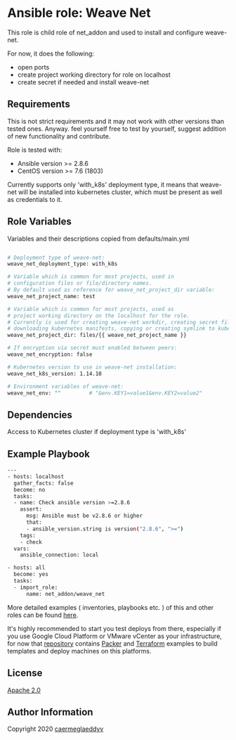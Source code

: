 Ansible role: Weave Net
=========

This role is child role of net_addon and used to install and configure weave-net.

For now, it does the following:
- open ports
- create project working directory for role on localhost
- create secret if needed and install weave-net


Requirements
------------

This is not strict requirements and it may not work with other versions than tested ones.
Anyway. feel yourself free to test by yourself, suggest addition of new functionality and contribute.

Role is tested with:
- Ansible version >= 2.8.6
- CentOS version >= 7.6 (1803)

Currently supports only 'with_k8s' deployment type, it means that weave-net will be installed into kubernetes cluster, which must be present as well as credentials to it.


Role Variables
--------------

Variables and their descriptions copied from defaults/main.yml

```bash

# Deployment type of weave-net:
weave_net_deployment_type: with_k8s

# Variable which is common for most projects, used in
# configuration files or file/directory names.
# By default used as reference for weave_net_project_dir variable:
weave_net_project_name: test

# Variable which is common for most projects, used as
# project working directory on the localhost for the role.
# Currently is used for creating weave-net workdir, creating secret files,
# downloading kubernetes manifests, copying or creating symlink to kube config etc.:
weave_net_project_dir: files/{{ weave_net_project_name }}

# If encryption via secret must enabled between peers:
weave_net_encryption: false

# Kubernetes version to use in weave-net installation:
weave_net_k8s_version: 1.14.10

# Environment variables of weave-net:
weave_net_env: ""         # "&env.KEY1=value1&env.KEY2=value2"

```


Dependencies
------------

Access to Kubernetes cluster if deployment type is 'with_k8s'


Example Playbook
----------------

```bash
---
- hosts: localhost
  gather_facts: false
  become: no
  tasks:
  - name: Check ansible version >=2.8.6
    assert:
      msg: Ansible must be v2.8.6 or higher
      that:
      - ansible_version.string is version("2.8.6", ">=")
    tags:
    - check
  vars:
    ansible_connection: local

- hosts: all
  become: yes
  tasks:
  - import_role:
      name: net_addon/weave_net

```

More detailed examples ( inventories, playbooks etc. ) of this and other roles can be found [here](https://github.com/caermeglaeddyv/examples/tree/dev/ansible).

It's highly recommended to start you test deploys from there, especially if you use Google Cloud Platform or VMware vCenter as your infrastructure, for now that [repository](https://github.com/caermeglaeddyv/examples) contains [Packer](https://github.com/caermeglaeddyv/examples/tree/dev/packer) and [Terraform](https://github.com/caermeglaeddyv/examples/tree/dev/terraform) examples to build templates and deploy machines on this platforms.


License
-------

[Apache 2.0](https://github.com/caermeglaeddyv/ansible-role-rear/blob/dev/LICENSE)


Author Information
------------------

Copyright 2020 [caermeglaeddyv](https://github.com/caermeglaeddyv)
